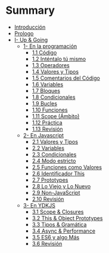 # Summary

* [Introducción](README.md)
* [Prologo](i-up-and-going.md)
* [I- Up & Going](i-up-and-going/0-prefacio.md)
  * [1- En la programación](i-up-and-going/1-programacion.md)
    * [1.1 Código](i-up-and-going/1-programacion/11-codigo.md)
    * [1.2 Inténtalo tú mismo](i-up-and-going/1-programacion/12-intentalo-tu-mismo.md)
    * [1.3 Operadores](i-up-and-going/1-programacion/13-operadores.md)
    * [1.4 Valores y Tipos](i-up-and-going/1-programacion/14-valores-y-tipos.md)
    * [1.5 Comentarios del Código](i-up-and-going/1-programacion/15-comentarios-del-codigo.md)
    * [1.6 Variables](i-up-and-going/1-programacion/16-variables.md)
    * [1.7 Bloques](i-up-and-going/1-programacion/17-bloques.md)
    * [1.8 Condicionales](i-up-and-going/1-programacion/18-condicionales.md)
    * [1.9 Bucles](i-up-and-going/1-programacion/19-bucles.md)
    * [1.10 Funciones](i-up-and-going/1-programacion/110-funciones.md)
    * [1.11 Scope \(Ámbito\)](i-up-and-going/1-programacion/111-scope-alcance.md)
    * [1.12 Práctica](i-up-and-going/1-programacion/112-practica.md)
    * [1.13 Revisión](i-up-and-going/1-programacion/113-revision.md)
  * [2- En Javascript](i-up-and-going/2-javascript.md)
    * [2.1 Valores y Tipos](i-up-and-going/2-javascript/1-valores-y-tipos.md)
    * [2.2 Variables](i-up-and-going/2-javascript/22-variables.md)
    * [2.3 Condicionales](i-up-and-going/2-javascript/23-condicionales.md)
    * [2.4 Modo estricto](i-up-and-going/2-javascript/24-modo-estricto.md)
    * [2.5 Funciones como Valores](i-up-and-going/2-javascript/25-funciones-como-valores.md)
    * [2.6 Identificador This](i-up-and-going/2-javascript/26-identificador-this.md)
    * [2.7 Prototypes](i-up-and-going/2-javascript/27-prototypes.md)
    * [2.8 Lo Viejo y Lo Nuevo](i-up-and-going/2-javascript/28-lo-viejo-y-lo-nuevo.md)
    * [2.9 Non-JavaScript](i-up-and-going/2-javascript/29-non-javascript.md)
    * [2.10 Revisión](i-up-and-going/2-javascript/210-revision.md)
  * [3- En YDKJS](i-up-and-going/3-ydkjs%20(You%20Do%20not%20Know%20JS).md)
    * [3.1 Scope & Closures](i-up-and-going/3-ydkjs%20(You%20Do%20not%20Know%20JS)/31-scope-and-closures.md)
    * [3.2 This & Object Prototypes](i-up-and-going/3-ydkjs%20(You%20Do%20not%20Know%20JS)/31-this-and-object-prototypes.md)
    * [3.3 Tipos & Gramática](i-up-and-going/3-ydkjs%20(You%20Do%20not%20Know%20JS)/32-tipos-and-gramatica.md)
    * [3.4 Async & Performance](i-up-and-going/3-ydkjs%20(You%20Do%20not%20Know%20JS)/34-async-and-performance.md)
    * [3.5 ES6 y algo Más](i-up-and-going/3-ydkjs%20(You%20Do%20not%20Know%20JS)/35-es6-and-mas-alla.md)
    * [3.6 Revisión](i-up-and-going/3-ydkjs%20(You%20Do%20not%20Know%20JS)/36-revision.md)

